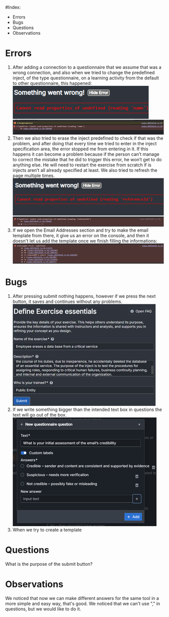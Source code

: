 #Index:
- Errors
- Bugs
- Questions
- Observations

# Errors
 1. After adding a connection to a questionnaire that we assume that was a wrong connection, and also when we tried to change the predefined inject, of the type questionnaire, on a learning activity from the default to other questionnaire, this happened:
    ![Error name](images/errorname.png)  ![Error name 2](images/errorname2.png)
 2. Then we also tried to erase the inject predefined to check if that was the problem, and after doing that every time we tried to enter in the inject specification area, the error stopped me from entering in it.
If this happens it can become a problem because if the person can’t manage to correct the mistake that he did to trigger this error, he won’t get to do anything else. He will need to restart the exercise from scratch if is injects aren’t all already specified at least.
We also tried to refresh the page multiple times.
   ![Error ref](images/errorref.png)  ![Error ref 2](images/errorref2.png)
 3. If we open the Email Addresses section and try to make the email template from there, it give us an error on the console, and then it doesn't let us add the template once we finish filling the informations:
    ![Email error](images/addresstemplate.png)  
# Bugs
 1. After pressing submit nothing happens, however if we press the next button, it saves and continues without any problems.
    ![Submit Button](images/submit.png)
 2. If we write something bigger than the intended text box in questions the text will go out of the box.
    ![Out the box](images/outthebox.png)
 3. When we try to create a template 
# Questions
 What is the purpose of the submit button?
# Observations
 We noticed that now we can make different answers for the same tool in  a more simple and easy way, that's good.
 We noticed that we can't use "," in questions, but we would like to do it.
